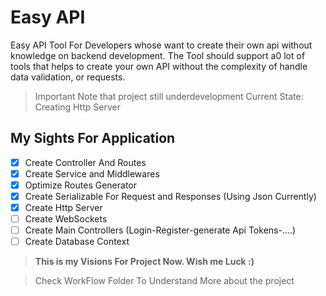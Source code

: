 # Easy API
Easy API Tool For Developers whose want to create their own api without knowledge on backend development. The Tool should support a0 lot of tools that helps to create your own API without the complexity of handle data validation, or requests.

> Important Note that project still underdevelopment 
> Current State: Creating Http Server
## My Sights For Application

 - [x] Create Controller And Routes 
 - [x] Create Service and Middlewares
 - [x] Optimize Routes Generator 
 - [x] Create Serializable For Request and Responses (Using Json Currently) 
 - [x] Create Http Server
 - [ ] Create WebSockets
 - [ ] Create Main Controllers (Login-Register-generate Api Tokens-....)
 - [ ] Create Database Context
 > **This is my Visions For Project Now. Wish me Luck :)**
 

> Check WorkFlow Folder To Understand More about the project 
